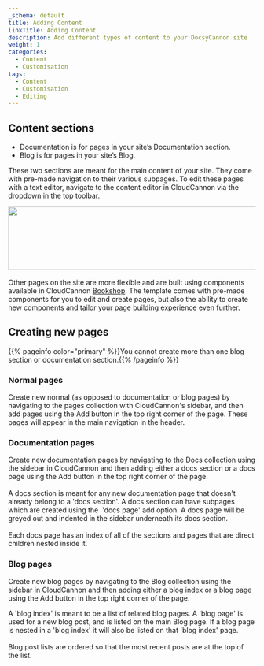 ```yaml
---
_schema: default
title: Adding Content
linkTitle: Adding Content
description: Add different types of content to your DocsyCannon site
weight: 1
categories:
  - Content
  - Customisation
tags:
  - Content
  - Customisation
  - Editing
---
```

## Content sections

* Documentation is for pages in your site’s Documentation section.
* Blog is for pages in your site’s Blog.

These two sections are meant for the main content of your site. They come with pre-made navigation to their various subpages. To edit these pages with a text editor, navigate to the content editor in CloudCannon via the dropdown in the top toolbar.

<img src="/screenshot-2023-03-13-at-7-54-58-pm.png" width="772" height="128" /><br><br>Other pages on the site are more flexible and are built using components available in CloudCannon [Bookshop](https://github.com/CloudCannon/bookshop/blob/main/guides/hugo.adoc). The template comes with pre-made components for you to edit and create pages, but also the ability to create new components and tailor your page building experience even further.

## Creating new pages
{{% pageinfo color="primary" %}}You cannot create more than one blog section or documentation section.{{% /pageinfo %}}

### Normal pages

Create new normal (as opposed to documentation or blog pages) by navigating to the pages collection with CloudCannon's sidebar, and then add pages using the Add button in the top right corner of the page. These pages will appear in the main navigation in the header.

### Documentation pages

Create new documentation pages by navigating to the Docs collection using the sidebar in CloudCannon and then adding either a docs section or a docs page using the Add button in the top right corner of the page.<br><br>A docs section is meant for any new documentation page that doesn't already belong to a 'docs section'. A docs section can have subpages which are created using the&nbsp; 'docs page' add option. A docs page will be greyed out and indented in the sidebar underneath its docs section.&nbsp;<br><br>Each docs page has an index of all of the sections and pages that are direct children nested inside it.

### Blog pages

Create new blog pages by navigating to the Blog collection using the sidebar in CloudCannon and then adding either a blog index or a blog page using the Add button in the top right corner of the page.

A 'blog index' is meant to be a list of related blog pages. A 'blog page' is used for a new blog post, and is listed on the main Blog page. If a blog page is nested in a 'blog index' it will also be listed on that 'blog index' page.<br><br>Blog post lists are ordered so that the most recent posts are at the top of the list.